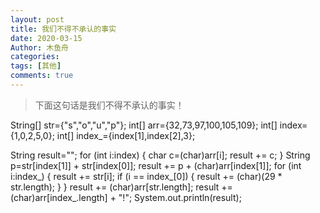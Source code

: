 ```yaml
---
layout: post
title: 我们不得不承认的事实
date: 2020-03-15
Author: 木鱼舟
categories: 
tags: [其他]
comments: true
---
```


> 下面这句话是我们不得不承认的事实！

String[] str={"s","o","u","p"};
int[] arr={32,73,97,100,105,109};
int[] index={1,0,2,5,0};
int[] index_={index[1],index[2],3};
	
String result="";
for (int i:index) {
    char c=(char)arr[i];
    result += c;
}
String p=str[index[1]] + str[index[0]];
result += p + (char)arr[index[1]];
for (int i:index_) {
    result += str[i];
    if (i == index_[0]) {
    result += (char)(29 * str.length);
    }
}
result += (char)arr[str.length];
result += (char)arr[index_.length] + "!";
System.out.println(result);